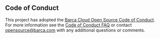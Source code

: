## Code of Conduct
This project has adopted the [Barca Cloud Open Source Code of Conduct](https://BarcaWebCloud.github.io/code-of-conduct).
For more information see the [Code of Conduct FAQ](https://BarcaWebCloud.github.io/code-of-conduct-faq) or contact
opensource@barca.com with any additional questions or comments.
